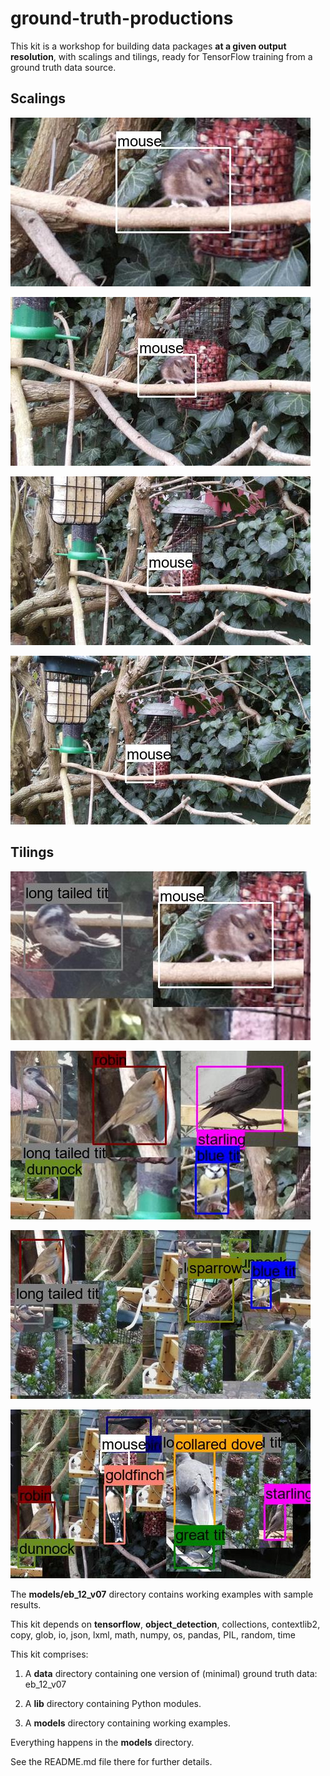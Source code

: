 # ground-truth-productions

This kit is a workshop for building data packages **at a given output resolution**, with scalings and tilings, ready for TensorFlow training from a ground truth data source.

## Scalings
![480x270@480x270](scaled_g_480x270@480x270_00-15-44_543-acd008-pi_1-(1).jpg)

![960x540@480x270](scaled_m_960x540@480x270_00-15-44_543-acd008-pi_1-(1).jpg)

![1600x900@480x270](scaled_s_1600x900@480x270_00-15-44_543-acd008-pi_1-(1).jpg)

![1920x1080@480x270](scaled_x_1920x1080@480x270_00-15-44_543-acd008-pi_1-(1).jpg)

## Tilings
![480x270@480x270](tiled_g_480x270@480x270_0_1-(2).jpg)

![960x540@480x270](tiled_m_960x540@480x270_0_1-(5).jpg)

![1600x900@480x270](tiled_s_1600x900@480x270_0_1-(6).jpg)

![1920x1080@480x270](tiled_x_1920x1080@480x270_0_1-(10).jpg)




The **models/eb_12_v07** directory contains working examples with sample results. 


This kit depends on **tensorflow**, **object_detection**, collections, contextlib2, copy, glob, io, json, lxml, math, numpy, os, pandas, PIL, random, time



This kit comprises:

1. A **data** directory containing one version of (minimal) ground truth data:<br>
    eb_12_v07
    
2. A **lib** directory containing Python modules.


3. A **models** directory containing working examples.

Everything happens in the **models** directory.

See the README.md file there for further details.
